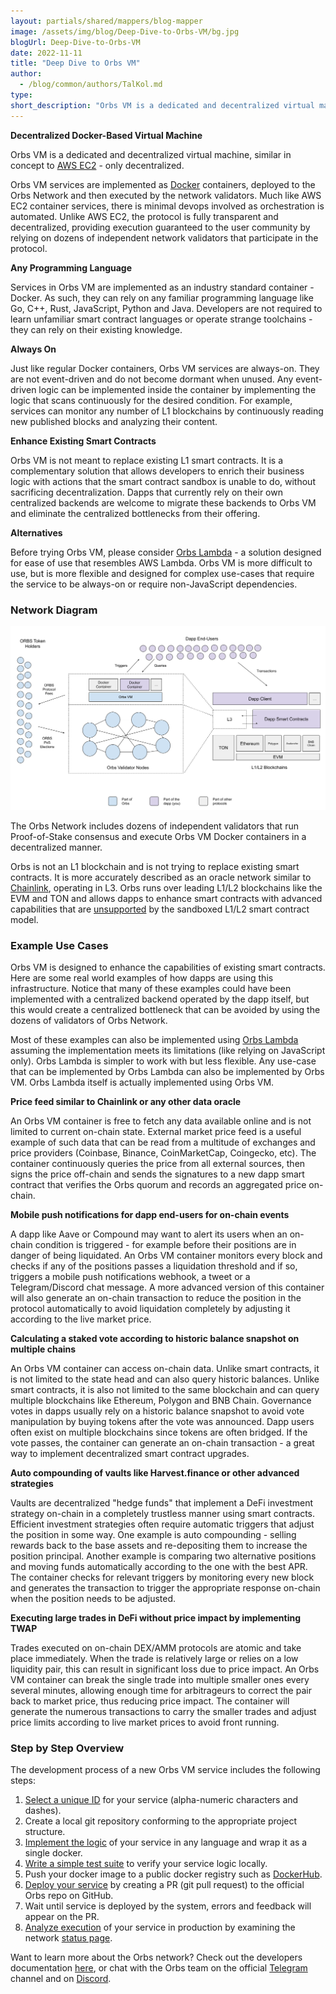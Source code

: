 ```yaml
---
layout: partials/shared/mappers/blog-mapper
image: /assets/img/blog/Deep-Dive-to-Orbs-VM/bg.jpg
blogUrl: Deep-Dive-to-Orbs-VM
date: 2022-11-11
title: "Deep Dive to Orbs VM"
author:
  - /blog/common/authors/TalKol.md
type:
short_description: "Orbs VM is a dedicated and decentralized virtual machine, similar in concept to AWS EC2 - only decentralized. Orbs VM services are implemented as Docker containers, deployed to the Orbs Network and then executed by the network validators. Much like AWS EC2 container services, there is minimal devops involved as orchestration is automated. Unlike AWS EC2, the protocol is fully transparent and decentralized, providing execution guaranteed to the user community by relying on dozens of independent network validators that participate in the protocol."
---
```


**Decentralized Docker-Based Virtual Machine**

Orbs VM is a dedicated and decentralized virtual machine, similar in concept to [AWS EC2](https://aws.amazon.com/ec2/) - only decentralized.

Orbs VM services are implemented as [Docker](https://www.docker.com/) containers, deployed to the Orbs Network and then executed by the network validators. Much like AWS EC2 container services, there is minimal devops involved as orchestration is automated. Unlike AWS EC2, the protocol is fully transparent and decentralized, providing execution guaranteed to the user community by relying on dozens of independent network validators that participate in the protocol.

**Any Programming Language**

Services in Orbs VM are implemented as an industry standard container - Docker. As such, they can rely on any familiar programming language like Go, C++, Rust, JavaScript, Python and Java. Developers are not required to learn unfamiliar smart contract languages or operate strange toolchains - they can rely on their existing knowledge.

**Always On**

Just like regular Docker containers, Orbs VM services are always-on. They are not event-driven and do not become dormant when unused. Any event-driven logic can be implemented inside the container by implementing the logic that scans continuously for the desired condition. For example, services can monitor any number of L1 blockchains by continuously reading new published blocks and analyzing their content.

**Enhance Existing Smart Contracts**

Orbs VM is not meant to replace existing L1 smart contracts. It is a complementary solution that allows developers to enrich their business logic with actions that the smart contract sandbox is unable to do, without sacrificing decentralization. Dapps that currently rely on their own centralized backends are welcome to migrate these backends to Orbs VM and eliminate the centralized bottlenecks from their offering.

**Alternatives**

Before trying Orbs VM, please consider [Orbs Lambda](https://docs.orbs.network/v3/orbs-lambda/what-is-orbs-lambda) - a solution designed for ease of use that resembles AWS Lambda. Orbs VM is more difficult to use, but is more flexible and designed for  complex use-cases that require the service to be always-on or require non-JavaScript dependencies.



### Network Diagram

![Network](/assets/img/blog/Deep-Dive-to-Orbs-VM/image1.png)


The Orbs Network includes dozens of independent validators that run Proof-of-Stake consensus and execute Orbs VM Docker containers in a decentralized manner.
 
Orbs is not an L1 blockchain and is not trying to replace existing smart contracts. It is more accurately described as an oracle network similar to [Chainlink](https://chain.link/), operating in L3. Orbs runs over leading L1/L2 blockchains like the EVM and TON and allows dapps to enhance smart contracts with advanced capabilities that are [unsupported](https://docs.orbs.network/v3/overview/enhanced-execution) by the sandboxed L1/L2 smart contract model.
 
 
 
### Example Use Cases

Orbs VM is designed to enhance the capabilities of existing smart contracts. Here are some real world examples of how dapps are using this infrastructure. Notice that many of these examples could have been implemented with a centralized backend operated by the dapp itself, but this would create a centralized bottleneck that can be avoided by using the dozens of validators of Orbs Network.

Most of these examples can also be implemented using [Orbs Lambda](https://docs.orbs.network/v3/orbs-lambda/what-is-orbs-lambda) assuming the implementation meets its limitations (like relying on JavaScript only). Orbs Lambda is simpler to work with but less flexible. Any use-case that can be implemented by Orbs Lambda can also be implemented by Orbs VM. Orbs Lambda itself is actually implemented using Orbs VM.

**Price feed similar to Chainlink or any other data oracle** 

An Orbs VM container is free to fetch any data available online and is not limited to current on-chain state. External market price feed is a useful example of such data that can be read from a multitude of exchanges and price providers (Coinbase, Binance, CoinMarketCap, Coingecko, etc). The container continuously queries the price from all external sources, then signs the price off-chain and sends the signatures to a new dapp smart contract that verifies the Orbs quorum and records an aggregated price on-chain.

**Mobile push notifications for dapp end-users for on-chain events** 

A dapp like Aave or Compound may want to alert its users when an on-chain condition is triggered - for example before their positions are in danger of being liquidated. An Orbs VM container monitors every block and checks if any of the positions passes a liquidation threshold and if so, triggers a mobile push notifications webhook, a tweet or a Telegram/Discord chat message. A more advanced version of this container will also generate an on-chain transaction to reduce the position in the protocol automatically to avoid liquidation completely by adjusting it according to the live market price.

**Calculating a staked vote according to historic balance snapshot on multiple chains**

An Orbs VM container can access on-chain data. Unlike smart contracts, it is not limited to the state head and can also query historic balances. Unlike smart contracts, it is also not limited to the same blockchain and can query multiple blockchains like Ethereum, Polygon and BNB Chain. Governance votes in dapps usually rely on a historic balance snapshot to avoid vote manipulation by buying tokens after the vote was announced. Dapp users often exist on multiple blockchains since tokens are often bridged. If the vote passes, the container can generate an on-chain transaction - a great way to implement decentralized smart contract upgrades.

**Auto compounding of vaults like Harvest.finance or other advanced strategies** 

Vaults are decentralized "hedge funds" that implement a DeFi investment strategy on-chain in a completely trustless manner using smart contracts. Efficient investment strategies often require automatic triggers that adjust the position in some way. One example is auto compounding - selling rewards back to the base assets and re-depositing them to increase the position principal. Another example is comparing two alternative positions and moving funds automatically according to the one with the best APR. The container checks for relevant triggers by monitoring every new block and generates the transaction to trigger the appropriate response on-chain when the position needs to be adjusted.

**Executing large trades in DeFi without price impact by implementing TWAP**

Trades executed on on-chain DEX/AMM protocols are atomic and take place immediately. When the trade is relatively large or relies on a low liquidity pair, this can result in significant loss due to price impact. An Orbs VM container can break the single trade into multiple smaller ones every several minutes, allowing enough time for arbitrageurs to correct the pair back to market price, thus reducing price impact. The container will generate the numerous transactions to carry the smaller trades and adjust price limits according to live market prices to avoid front running.
 
### Step by Step Overview

The development process of a new Orbs VM service includes the following steps:

1. [Select a unique ID](https://docs.orbs.network/v3/orbs-vm/step-by-step-overview/select-unique-id) for your service (alpha-numeric characters and dashes).
2. Create a local git repository conforming to the appropriate project structure.
3. [Implement the logic](https://docs.orbs.network/v3/orbs-vm/step-by-step-overview/docker-image-implementation) of your service in any language and wrap it as a single docker.
4. [Write a simple test suite](https://docs.orbs.network/v3/orbs-vm/step-by-step-overview/testing-locally) to verify your service logic locally.
5. Push your docker image to a public docker registry such as [DockerHub](https://hub.docker.com/).
6. [Deploy your service](https://docs.orbs.network/v3/orbs-vm/step-by-step-overview/deploying-to-production) by creating a PR (git pull request) to the official Orbs repo on GitHub.
7. Wait until service is deployed by the system, errors and feedback will appear on the PR.
8. [Analyze execution](https://docs.orbs.network/v3/orbs-vm/step-by-step-overview/analyzing-execution) of your service in production by examining the network [status page](https://status.orbs.network).
 
<div class='line-separator'> </div>


Want to learn more about the Orbs network? Check out the developers documentation [here](https://docs.orbs.network/v3/overview/what-is-orbs), or chat with the Orbs team on the official [Telegram](https://t.me/OrbsNetwork) channel and on [Discord](https://discord.com/invite/sswGDYGBt5).
